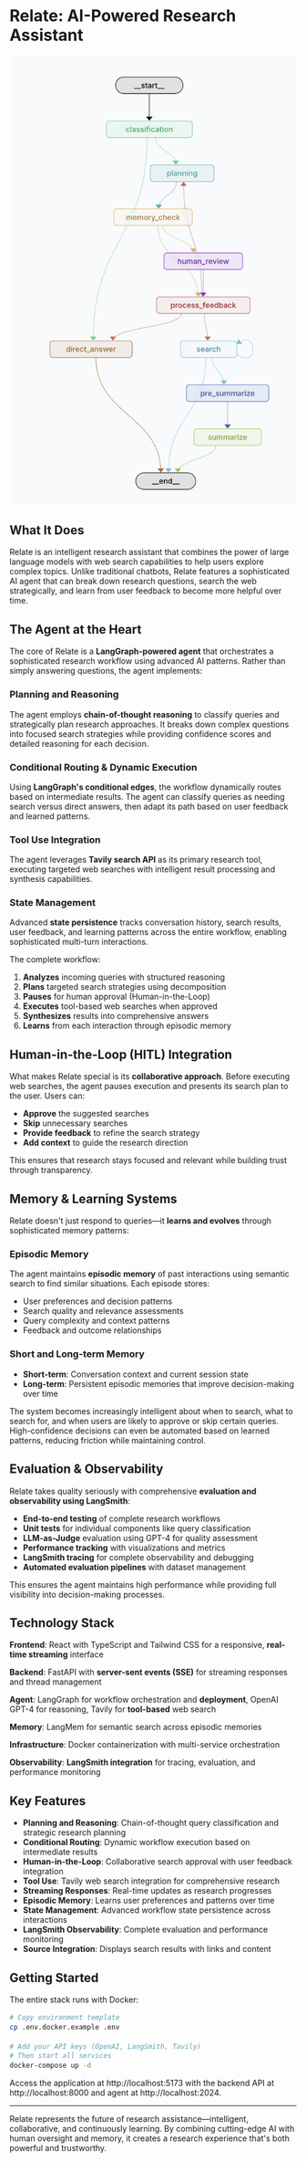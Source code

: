 # Relate: AI-Powered Research Assistant

![Agent Workflow](Screenshot%202025-07-14%20at%2016.17.04.png)

## What It Does

Relate is an intelligent research assistant that combines the power of large language models with web search capabilities to help users explore complex topics. Unlike traditional chatbots, Relate features a sophisticated AI agent that can break down research questions, search the web strategically, and learn from user feedback to become more helpful over time.

## The Agent at the Heart

The core of Relate is a **LangGraph-powered agent** that orchestrates a sophisticated research workflow using advanced AI patterns. Rather than simply answering questions, the agent implements:

### **Planning and Reasoning**
The agent employs **chain-of-thought reasoning** to classify queries and strategically plan research approaches. It breaks down complex questions into focused search strategies while providing confidence scores and detailed reasoning for each decision.

### **Conditional Routing & Dynamic Execution**
Using **LangGraph's conditional edges**, the workflow dynamically routes based on intermediate results. The agent can classify queries as needing search versus direct answers, then adapt its path based on user feedback and learned patterns.

### **Tool Use Integration**
The agent leverages **Tavily search API** as its primary research tool, executing targeted web searches with intelligent result processing and synthesis capabilities.

### **State Management**
Advanced **state persistence** tracks conversation history, search results, user feedback, and learning patterns across the entire workflow, enabling sophisticated multi-turn interactions.

The complete workflow:
1. **Analyzes** incoming queries with structured reasoning
2. **Plans** targeted search strategies using decomposition
3. **Pauses** for human approval (Human-in-the-Loop)
4. **Executes** tool-based web searches when approved
5. **Synthesizes** results into comprehensive answers
6. **Learns** from each interaction through episodic memory

## Human-in-the-Loop (HITL) Integration

What makes Relate special is its **collaborative approach**. Before executing web searches, the agent pauses execution and presents its search plan to the user. Users can:

- **Approve** the suggested searches
- **Skip** unnecessary searches  
- **Provide feedback** to refine the search strategy
- **Add context** to guide the research direction

This ensures that research stays focused and relevant while building trust through transparency.

## Memory & Learning Systems

Relate doesn't just respond to queries—it **learns and evolves** through sophisticated memory patterns:

### **Episodic Memory**
The agent maintains **episodic memory** of past interactions using semantic search to find similar situations. Each episode stores:
- User preferences and decision patterns  
- Search quality and relevance assessments
- Query complexity and context patterns
- Feedback and outcome relationships

### **Short and Long-term Memory**
- **Short-term**: Conversation context and current session state
- **Long-term**: Persistent episodic memories that improve decision-making over time

The system becomes increasingly intelligent about when to search, what to search for, and when users are likely to approve or skip certain queries. High-confidence decisions can even be automated based on learned patterns, reducing friction while maintaining control.

## Evaluation & Observability

Relate takes quality seriously with comprehensive **evaluation and observability using LangSmith**:

- **End-to-end testing** of complete research workflows
- **Unit tests** for individual components like query classification  
- **LLM-as-Judge** evaluation using GPT-4 for quality assessment
- **Performance tracking** with visualizations and metrics
- **LangSmith tracing** for complete observability and debugging
- **Automated evaluation pipelines** with dataset management

This ensures the agent maintains high performance while providing full visibility into decision-making processes.

## Technology Stack

**Frontend**: React with TypeScript and Tailwind CSS for a responsive, **real-time streaming** interface

**Backend**: FastAPI with **server-sent events (SSE)** for streaming responses and thread management

**Agent**: LangGraph for workflow orchestration and **deployment**, OpenAI GPT-4 for reasoning, Tavily for **tool-based** web search

**Memory**: LangMem for semantic search across episodic memories

**Infrastructure**: Docker containerization with multi-service orchestration

**Observability**: **LangSmith integration** for tracing, evaluation, and performance monitoring

## Key Features

- **Planning and Reasoning**: Chain-of-thought query classification and strategic research planning
- **Conditional Routing**: Dynamic workflow execution based on intermediate results
- **Human-in-the-Loop**: Collaborative search approval with user feedback integration
- **Tool Use**: Tavily web search integration for comprehensive research
- **Streaming Responses**: Real-time updates as research progresses  
- **Episodic Memory**: Learns user preferences and patterns over time
- **State Management**: Advanced workflow state persistence across interactions
- **LangSmith Observability**: Complete evaluation and performance monitoring
- **Source Integration**: Displays search results with links and content

## Getting Started

The entire stack runs with Docker:

```bash
# Copy environment template
cp .env.docker.example .env

# Add your API keys (OpenAI, LangSmith, Tavily)
# Then start all services
docker-compose up -d
```

Access the application at http://localhost:5173 with the backend API at http://localhost:8000 and agent at http://localhost:2024.

---

Relate represents the future of research assistance—intelligent, collaborative, and continuously learning. By combining cutting-edge AI with human oversight and memory, it creates a research experience that's both powerful and trustworthy.